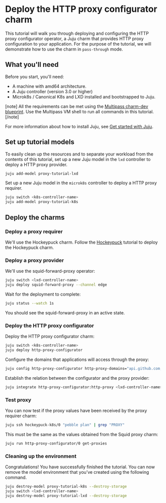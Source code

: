 # Deploy the HTTP proxy configurator charm

This tutorial will walk you through deploying and configuring the HTTP proxy configurator operator, a Juju charm that provides HTTP proxy configuration to your application. For the purpose of the tutorial, we will demonstrate how to use the charm in `pass-through` mode.

## What you'll need

Before you start, you'll need:

- A machine with amd64 architecture.
- A Juju controller (version 3.0 or higher)
- Microk8s / Canonical K8s and LXD installed and bootstrapped to Juju.

[note]
All the requirements can be met using the [Multipass charm-dev blueprint](https://documentation.ubuntu.com/juju/3.6/howto/manage-your-deployment/manage-your-deployment-environment/#set-things-up). Use the Multipass VM shell to run all commands in this tutorial.
[/note]

For more information about how to install Juju, see [Get started with Juju](https://documentation.ubuntu.com/juju/3.6/tutorial/).

## Set up tutorial models

To easily clean up the resources and to separate your workload from the contents of this tutorial,
set up a new Juju model in the `lxd` controller to deploy a HTTP proxy provider.

```bash
juju add-model proxy-tutorial-lxd
```

Set up a new Juju model in the `microk8s` controller to deploy a HTTP proxy requirer.

```bash
juju switch <k8s-controller-name>
juju add-model proxy-tutorial-k8s
```
## Deploy the charms

### Deploy a proxy requirer

We'll use the Hockeypuck charm. Follow the [Hockeypuck](https://charmhub.io/hockeypuck-k8s/docs/tutorial-getting-started) tutorial to deploy the Hockeypuck charm.

### Deploy a proxy provider

We'll use the squid-forward-proxy operator:

```bash
juju switch <lxd-controller-name>
juju deploy squid-forward-proxy --channel edge
```

Wait for the deployment to complete:

```bash
juju status --watch 1s
```

You should see the squid-forward-proxy in an active state.

### Deploy the HTTP proxy configurator

Deploy the HTTP proxy configurator charm:

```bash
juju switch <k8s-controller-name>
juju deploy http-proxy-configurator
```

Configure the domains that applications will access through the proxy:

```bash
juju config http-proxy-configurator http-proxy-domains="api.github.com,example.com"
```

Establish the relation between the configurator and the proxy provider:

```bash
juju integrate http-proxy-configurator:http-proxy <lxd-controller-name>:admin/proxy-tutorial-lxd.squid-forward-proxy:http-proxy
```

### Test proxy

You can now test if the proxy values have been received by the proxy requirer charm:

```bash
juju ssh hockeypuck-k8s/0 "pebble plan" | grep "PROXY"
```
This must be the same as the values obtained from the Squid proxy charm:

```bash
juju run http-proxy-configurator/0 get-proxies
```

### Cleaning up the environment

Congratulations! You have successfully finished the tutorial. You can now remove the
model environment that you’ve created using the following command.


```bash
juju destroy-model proxy-tutorial-k8s --destroy-storage
juju switch <lxd-controller-name>
juju destroy-model proxy-tutorial-lxd --destroy-storage
```
